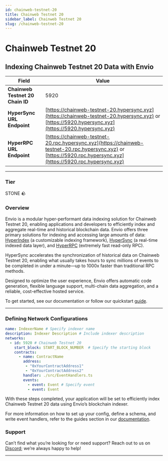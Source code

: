 ```yaml
---
id: chainweb-testnet-20
title: Chainweb Testnet 20
sidebar_label: Chainweb Testnet 20
slug: /chainweb-testnet-20
---
```


# Chainweb Testnet 20

## Indexing Chainweb Testnet 20 Data with Envio

| **Field**                     | **Value**                                                                                          |
|-------------------------------|----------------------------------------------------------------------------------------------------|
| **Chainweb Testnet 20 Chain ID**     | 5920                                                                                            |
| **HyperSync URL Endpoint**    | [https://chainweb-testnet-20.hypersync.xyz](https://chainweb-testnet-20.hypersync.xyz) or [https://5920.hypersync.xyz](https://5920.hypersync.xyz) |
| **HyperRPC URL Endpoint**     | [https://chainweb-testnet-20.rpc.hypersync.xyz](https://chainweb-testnet-20.rpc.hypersync.xyz) or [https://5920.rpc.hypersync.xyz](https://5920.rpc.hypersync.xyz) |

---

### Tier

STONE 🪨

### Overview

Envio is a modular hyper-performant data indexing solution for Chainweb Testnet 20, enabling applications and developers to efficiently index and aggregate real-time and historical blockchain data. Envio offers three primary solutions for indexing and accessing large amounts of data: [HyperIndex](/docs/HyperIndex/overview) (a customizable indexing framework), [HyperSync](/docs/HyperSync/overview) (a real-time indexed data layer), and [HyperRPC](/docs/HyperRPC/overview-hyperrpc) (extremely fast read-only RPC).

HyperSync accelerates the synchronization of historical data on Chainweb Testnet 20, enabling what usually takes hours to sync millions of events to be completed in under a minute—up to 1000x faster than traditional RPC methods.

Designed to optimize the user experience, Envio offers automatic code generation, flexible language support, multi-chain data aggregation, and a reliable, cost-effective hosted service.

To get started, see our documentation or follow our quickstart [guide](/docs/HyperIndex/contract-import).

---

### Defining Network Configurations

```yaml
name: IndexerName # Specify indexer name
description: Indexer Description # Include indexer description
networks:
  - id: 5920 # Chainweb Testnet 20  
    start_block: START_BLOCK_NUMBER  # Specify the starting block
    contracts:
      - name: ContractName
        address:
         - "0xYourContractAddress1"
         - "0xYourContractAddress2"
        handler: ./src/EventHandlers.ts
        events:
          - event: Event # Specify event
          - event: Event
```

With these steps completed, your application will be set to efficiently index Chainweb Testnet 20 data using Envio’s blockchain indexer.

For more information on how to set up your config, define a schema, and write event handlers, refer to the guides section in our [documentation](/docs/HyperIndex/configuration-file).

### Support

Can’t find what you’re looking for or need support? Reach out to us on [Discord](https://discord.com/invite/Q9qt8gZ2fX); we’re always happy to help!

---
